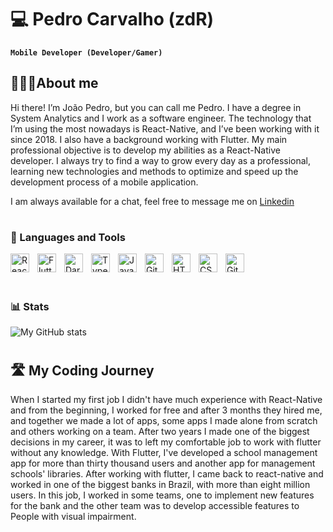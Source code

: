 # 💻 Pedro Carvalho (zdR)

**`Mobile Developer (Developer/Gamer)`**

## 🧑🏻‍💻About me
Hi there!
I’m João Pedro, but you can call me Pedro. I have a degree in System Analytics and I work as a software engineer. The technology that I’m using the most nowadays is React-Native, and I’ve been working with it since 2018. I also have a background working with Flutter. My main professional objective is to develop my abilities as a React-Native developer. I always try to find a way to grow every day as a professional, learning new technologies and methods to optimize and speed up the development process of a mobile application.

I am always available for a chat, feel free to message me on [Linkedin][linkedin]
<br />

#

### 🧰 Languages and Tools
<img align="left" alt="React-Native" width="30px" style="padding-right:10px;" src="https://cdn.jsdelivr.net/gh/devicons/devicon/icons/react/react-original.svg" />
<img align="left" alt="Flutter" width="30px" style="padding-right:10px;" src="https://cdn.jsdelivr.net/gh/devicons/devicon/icons/flutter/flutter-original.svg" />
<img align="left" alt="Dart" width="30px" style="padding-right:10px;" src="https://cdn.jsdelivr.net/gh/devicons/devicon/icons/dart/dart-original.svg" />
<img align="left" alt="TypeScript" width="30px" style="padding-right:10px;" src="https://cdn.jsdelivr.net/gh/devicons/devicon/icons/typescript/typescript-plain.svg" />
<img align="left" alt="JavaScript" width="30px" style="padding-right:10px;" src="https://cdn.jsdelivr.net/gh/devicons/devicon/icons/javascript/javascript-plain.svg" />
<img align="left" alt="Git" width="30px" style="padding-right:10px;" src="https://cdn.jsdelivr.net/gh/devicons/devicon/icons/git/git-original.svg" />
<img align="left" alt="HTML" width="30px" style="padding-right:10px;" src="https://cdn.jsdelivr.net/gh/devicons/devicon/icons/html5/html5-plain.svg" />
<img align="left" alt="CSS" width="30px" style="padding-right:10px;" src="https://cdn.jsdelivr.net/gh/devicons/devicon/icons/css3/css3-plain.svg" />
<img align="left" alt="GitHub" width="30px" style="padding-right:10px;" src="https://cdn.jsdelivr.net/gh/devicons/devicon/icons/github/github-original.svg" />
<br />
<br />

#

### 📊 Stats

![My GitHub stats](https://github-readme-stats.vercel.app/api?username=PedrozdR&show_icons=true&theme=gruvbox)

#

## 🛣️ My Coding Journey

  When I started my first job I didn't have much experience with React-Native and from the beginning, I worked for free and after 3 months they hired me, and together we made a lot of apps, some apps I made alone from scratch and others working on a team. After two years I made one of the biggest decisions in my career, it was to left my comfortable job to work with flutter without any knowledge. With Flutter, I've developed a school management app for more than thirty thousand users and another app for management schools' libraries. After working with flutter, I came back to react-native and worked in one of the biggest banks in Brazil, with more than eight million users. In this job, I worked in some teams, one to implement new features for the bank and the other team was to develop accessible features to People with visual impairment.

[linkedin]: https://www.linkedin.com/in/pedrozdr/
